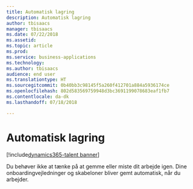 ```yaml
---
title: Automatisk lagring
description: Automatisk lagring
author: tbisaacs
manager: tbisaacs
ms.date: 07/22/2018
ms.assetid: 
ms.topic: article
ms.prod: 
ms.service: business-applications
ms.technology: 
ms.author: tbisaacs
audience: end user
ms.translationtype: HT
ms.sourcegitcommit: 0b40bb3c98145f5a260f412701a884a5936174ce
ms.openlocfilehash: 802d583569759948d3bc3691199078683eaf1fb7
ms.contentlocale: da-dk
ms.lasthandoff: 07/18/2018

---
```

#  <a name="auto-save"></a>Automatisk lagring

[!include[dynamics365-talent banner](../../includes/dynamics365-talent.md)]





Du behøver ikke at tænke på at gemme eller miste dit arbejde igen. Dine onboardingvejledninger og skabeloner bliver gemt automatisk, når du arbejder.

